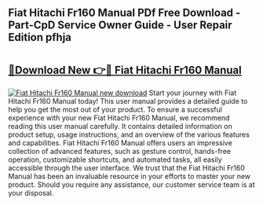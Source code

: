 ## Fiat Hitachi Fr160 Manual PDf Free Download - Part-CpD Service Owner Guide - User Repair Edition pfhja

# <h2><a href="http://bc48044.oget.top/?id=Fiat+Hitachi+Fr160+Manual">🔗Download New 👉🔴 Fiat Hitachi Fr160 Manual</a></h2>

[![Fiat Hitachi Fr160 Manual new download](https://i.imgur.com/5g1atiW.png)](http://bc48044.oget.top/?id=Fiat+Hitachi+Fr160+Manual)
Start your journey with Fiat Hitachi Fr160 Manual today! This user manual provides a detailed guide to help you get the most out of your product. To ensure a successful experience with your new Fiat Hitachi Fr160 Manual, we recommend reading this user manual carefully. It contains detailed information on product setup, usage instructions, and an overview of the various features and capabilities. Fiat Hitachi Fr160 Manual offers users an impressive collection of advanced features, such as gesture control, hands-free operation, customizable shortcuts, and automated tasks, all easily accessible through the user interface. We trust that the Fiat Hitachi Fr160 Manual has been an invaluable resource in your efforts to master your new product. Should you require any assistance, our customer service team is at your disposal.
